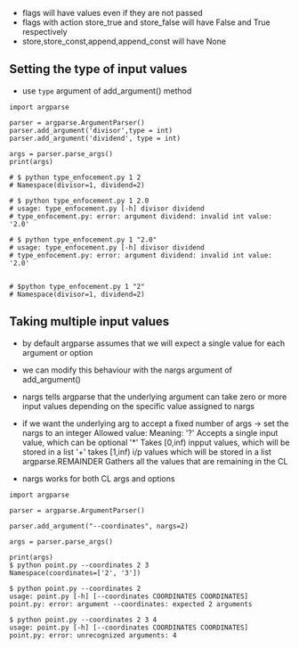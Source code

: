 - flags will have values even if they are not passed
- flags with action store_true and store_false will have False and True respectively
- store,store_const,append,append_const will have None
## Setting the type of input values
- use `type` argument of add_argument() method
```
import argparse

parser = argparse.ArgumentParser()
parser.add_argument('divisor',type = int)
parser.add_argument('dividend', type = int)

args = parser.parse_args()
print(args)

# $ python type_enfocement.py 1 2
# Namespace(divisor=1, dividend=2)

# $ python type_enfocement.py 1 2.0
# usage: type_enfocement.py [-h] divisor dividend
# type_enfocement.py: error: argument dividend: invalid int value: '2.0'

# $ python type_enfocement.py 1 "2.0"
# usage: type_enfocement.py [-h] divisor dividend
# type_enfocement.py: error: argument dividend: invalid int value: '2.0'


# $python type_enfocement.py 1 "2"
# Namespace(divisor=1, dividend=2)
```
## Taking multiple input values
- by default argparse assumes that we will expect a single value for each argument or option
- we can modify this behaviour with the nargs argument of add_argument()
- nargs tells argparse that the underlying argument can take zero or more input values depending on the specific value assigned to nargs
- if we want the underlying arg to accept a fixed number of args -> set the nargs to an integer
Allowed value:       Meaning:
'\?'                                 Accepts a single input value, which can be optional
'\*'                                 Takes \[0,inf\) inpput values, which will be stored in a list
'\+'                                takes \[1,inf\) i/p values which will be stored in a list
argparse.REMAINDER  Gathers all the values that are remaining in the CL

- nargs works for both CL args and options

```
import argparse

parser = argparse.ArgumentParser()

parser.add_argument("--coordinates", nargs=2)

args = parser.parse_args()

print(args)
$ python point.py --coordinates 2 3
Namespace(coordinates=['2', '3'])

$ python point.py --coordinates 2
usage: point.py [-h] [--coordinates COORDINATES COORDINATES]
point.py: error: argument --coordinates: expected 2 arguments

$ python point.py --coordinates 2 3 4
usage: point.py [-h] [--coordinates COORDINATES COORDINATES]
point.py: error: unrecognized arguments: 4
```
